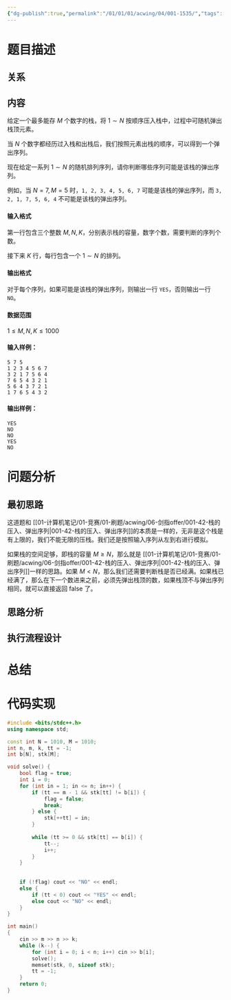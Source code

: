 ```yaml
---
{"dg-publish":true,"permalink":"/01/01/01/acwing/04/001-1535/","tags":["personal/blog","algorithm/数据结构/stack","algorithm/brute-force"]}
---
```



# 题目描述
## 关系

## 内容
给定一个最多能存 $M$ 个数字的栈，将 $1 \sim N$ 按顺序压入栈中，过程中可随机弹出栈顶元素。

当 $N$ 个数字都经历过入栈和出栈后，我们按照元素出栈的顺序，可以得到一个弹出序列。

现在给定一系列 $1 \sim N$ 的随机排列序列，请你判断哪些序列可能是该栈的弹出序列。

例如，当 $N = 7,M=5$ 时，`1, 2, 3, 4, 5, 6, 7` 可能是该栈的弹出序列，而 `3, 2, 1, 7, 5, 6, 4` 不可能是该栈的弹出序列。

#### 输入格式

第一行包含三个整数 $M,N,K$，分别表示栈的容量，数字个数，需要判断的序列个数。

接下来 $K$ 行，每行包含一个 $1 \sim N$ 的排列。

#### 输出格式

对于每个序列，如果可能是该栈的弹出序列，则输出一行 `YES`，否则输出一行 `NO`。

#### 数据范围

$1 \le M,N,K \le 1000$

#### 输入样例：

```
5 7 5
1 2 3 4 5 6 7
3 2 1 7 5 6 4
7 6 5 4 3 2 1
5 6 4 3 7 2 1
1 7 6 5 4 3 2
```

#### 输出样例：

```
YES
NO
NO
YES
NO
```
# 问题分析
## 最初思路
这道题和 [[01-计算机笔记/01-竞赛/01-刷题/acwing/06-剑指offer/001-42-栈的压入、弹出序列\|001-42-栈的压入、弹出序列]]的本质是一样的，无非是这个栈是有上限的，我们不能无限的压栈。我们还是按照输入序列从左到右进行模拟。

如果栈的空间足够，即栈的容量 $\displaystyle M\geq N$，那么就是 [[01-计算机笔记/01-竞赛/01-刷题/acwing/06-剑指offer/001-42-栈的压入、弹出序列\|001-42-栈的压入、弹出序列]]一样的思路。如果 $\displaystyle M<N$，那么我们还需要判断栈是否已经满。如果栈已经满了，那么在下一个数进来之前，必须先弹出栈顶的数，如果栈顶不与弹出序列相同，就可以直接返回 false 了。
## 思路分析

## 执行流程设计

# 总结

# 代码实现
```c++
#include <bits/stdc++.h>
using namespace std;

const int N = 1010, M = 1010;
int n, m, k, tt = -1;
int b[N], stk[M];

void solve() {
    bool flag = true;
    int i = 0;
    for (int in = 1; in <= n; in++) {
        if (tt == m - 1 && stk[tt] != b[i]) {
            flag = false;
            break;
        } else {
            stk[++tt] = in;
        }
        
        while (tt >= 0 && stk[tt] == b[i]) {
            tt--;
            i++;
        }
    }
    
    
    if (!flag) cout << "NO" << endl;
    else {
        if (tt < 0) cout << "YES" << endl;
        else cout << "NO" << endl;
    }
}

int main()
{
    cin >> m >> n >> k;
    while (k--) {
        for (int i = 0; i < n; i++) cin >> b[i];   
        solve();
        memset(stk, 0, sizeof stk);
        tt = -1;
    }
    return 0;
}
```